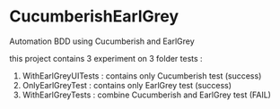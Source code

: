 # CucumberishEarlGrey
Automation BDD using Cucumberish and EarlGrey


this project contains 3 experiment on 3 folder tests : 
1. WithEarlGreyUITests : contains only Cucumberish test (success)
2. OnlyEarlGreyTest : contains only EarlGrey test (success)
3. WithEarlGreyTests : combine Cucumberish and EarlGrey test (FAIL)
